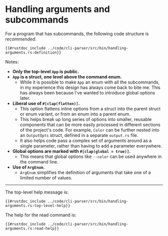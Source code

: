 # Handling arguments and subcommands

For a program that has subcommands, the following code structure is *recommended*.

```rust,noplaypen
{{#rustdoc_include ../code/cli-parser/src/bin/handling-arguments.rs:definition}}
```

Notes:

* **Only the top-level `App` is public.**
* **`App` is a struct, one level above the command enum.**
  * While it is possible to make `App` an enum with all the subcommands, in my experience this design has always come back to bite me. This has always been because I've wanted to introduce global options later.
* **Liberal use of `#[clap(flatten)]`.**
  * This option flattens inline options from a struct into the parent struct or enum variant, or from an enum into a parent enum.
  * This helps break up long series of options into smaller, reusable components that can be more easily processed in different sections of the project's code. For example, `Color` can be further nested into an `OutputOpts` struct, defined in a separate `output.rs` file.
  * It also helps code pass a complex set of arguments around as a single parameter, rather than having to add a parameter everywhere.
* **Global options are marked with `#[clap(global = true)]`.**
  * This means that global options like `--color` can be used anywhere in the command line.
* **Use of `ArgEnum`.**
  * `ArgEnum` simplifies the definition of arguments that take one of a limited number of values.

---

The top-level help message is:

```rust,noplaypen
{{#rustdoc_include ../code/cli-parser/src/bin/handling-arguments.rs:top-level-help}}
```

The help for the read command is:

```rust,noplaypen
{{#rustdoc_include ../code/cli-parser/src/bin/handling-arguments.rs:read-help}}
```
